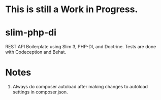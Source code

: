# This is still a Work in Progress.
# slim-php-di
REST API Boilerplate using Slim 3, PHP-DI, and Doctrine. Tests are done with Codeception and Behat.

# Notes
1. Always do composer autoload after making changes to autoload settings in composer.json.